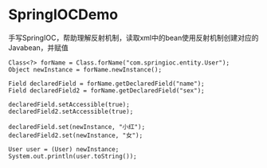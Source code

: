 # SpringIOCDemo
手写SpringIOC，帮助理解反射机制，读取xml中的bean使用反射机制创建对应的Javabean，并赋值
```
Class<?> forName = Class.forName("com.springioc.entity.User");
Object newInstance = forName.newInstance();

Field declaredField = forName.getDeclaredField("name");
Field declaredField2 = forName.getDeclaredField("sex");

declaredField.setAccessible(true);
declaredField2.setAccessible(true);

declaredField.set(newInstance, "小红");
declaredField2.set(newInstance, "女");

User user = (User) newInstance;
System.out.println(user.toString());
```
